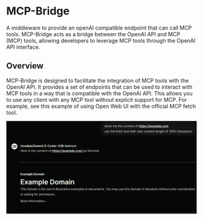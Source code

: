 # MCP-Bridge
A middleware to provide an openAI compatible endpoint that can call MCP tools. MCP-Bridge acts as a bridge between the OpenAI API and MCP (MCP) tools, allowing developers to leverage MCP tools through the OpenAI API interface.

## Overview
MCP-Bridge is designed to facilitate the integration of MCP tools with the OpenAI API. It provides a set of endpoints that can be used to interact with MCP tools in a way that is compatible with the OpenAI API. This allows you to use any client with any MCP tool without explicit support for MCP. For example, see this example of using Open Web UI with the official MCP fetch tool. 

![open web ui example](/assets/owui_example.png)

